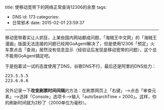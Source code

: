 title: 使移动宽带下的网络正常查询12306的余票
tags:
  - DNS
id: 173
categories:
  - 日常邪术
date: 2015-02-01 23:59:37
---

移动宽带着实让人抓狂，上某些国内网站都成问题，「海贼王中文网」的「海贼王漫画」版面无法连接的问题已经用GoAgent解决了，但是使用12306「预定」火车票点击「查询」居然没有信息显示（经验证后发现是移动宽带的问题），这个总不能用GoAgent搞定吧。

于是抱着试一试的态度使用了DNS，谷歌DNS不行，最后还是阿里的DNS给力：
<pre class="theme:monokai lang:sh decode:true ">223.5.5.5
223.6.6.6</pre>
另外记录一下**改变刷票时间间隔**的方法：在刷票网页上「右键」--&gt;点击「审查元素」--&gt;选择「Console」选项卡--&gt;输入「autoSearchTime = 2000」。这样，你的刷新时间就为2秒了（2000单位为毫秒）。